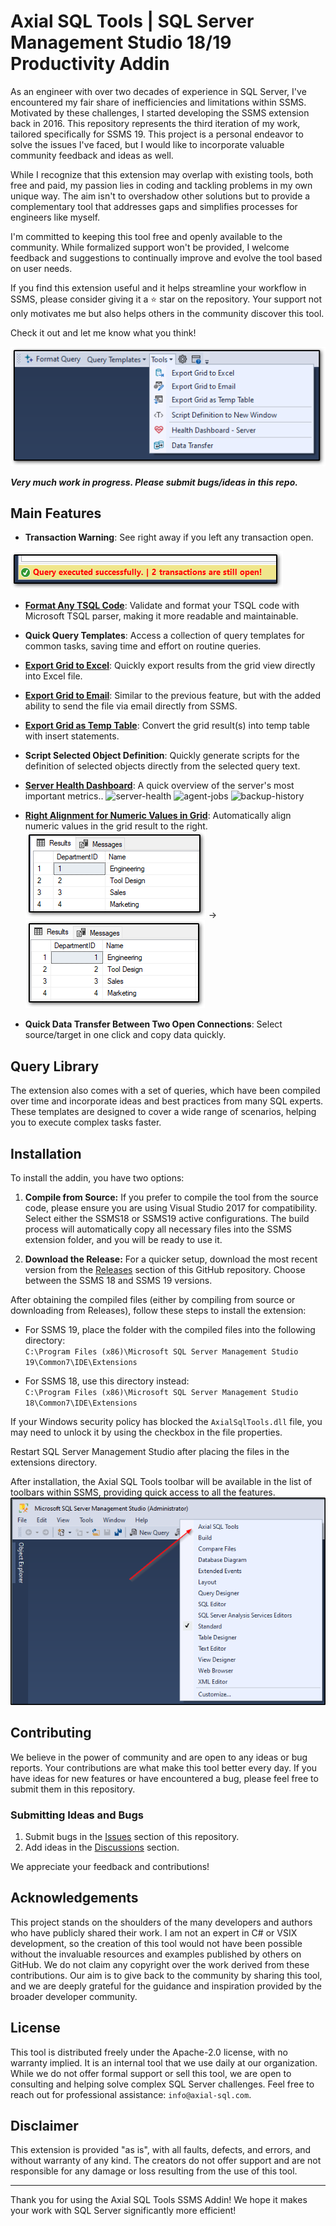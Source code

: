 # Axial SQL Tools | SQL Server Management Studio 18/19 Productivity Addin

As an engineer with over two decades of experience in SQL Server, I've encountered my fair share of inefficiencies and limitations within SSMS. 
Motivated by these challenges, I started developing the SSMS extension back in 2016. This repository represents the third iteration of my work, tailored specifically for SSMS 19.
This project is a personal endeavor to solve the issues I've faced, but I would like to incorporate valuable community feedback and ideas as well.

While I recognize that this extension may overlap with existing tools, both free and paid, my passion lies in coding and tackling problems in my own unique way. The aim isn't to overshadow other solutions but to provide a complementary tool that addresses gaps and simplifies processes for engineers like myself.

I'm committed to keeping this tool free and openly available to the community. While formalized support won't be provided, I welcome feedback and suggestions to continually improve and evolve the tool based on user needs. 

If you find this extension useful and it helps streamline your workflow in SSMS, please consider giving it a :star: star on the repository. Your support not only motivates me but also helps others in the community discover this tool. 

Check it out and let me know what you think!

<img src="https://github.com/Axial-SQL/AxialSqlTools/blob/main/pics/main.png?raw=true"/>

***Very much work in progress. Please submit bugs/ideas in this repo.***

## Main Features

- **Transaction Warning**: See right away if you left any transaction open.<br/>
<img src="https://github.com/Axial-SQL/AxialSqlTools/blob/main/pics/transaction-warning.png?raw=true"/>

- [**Format Any TSQL Code**](https://github.com/Axial-SQL/AxialSqlTools/wiki/TSQL-Code-Formatting-with-Microsoft-ScriptDOM-library): Validate and format your TSQL code with Microsoft TSQL parser, making it more readable and maintainable.
  
- **Quick Query Templates**: Access a collection of query templates for common tasks, saving time and effort on routine queries.
  
- [**Export Grid to Excel**](https://github.com/Axial-SQL/AxialSqlTools/wiki/Export-Grid-To-Excel): Quickly export results from the grid view directly into Excel file.
  
- [**Export Grid to Email**](https://github.com/Axial-SQL/AxialSqlTools/wiki/Export-Grid-to-Email): Similar to the previous feature, but with the added ability to send the file via email directly from SSMS.
  
- [**Export Grid as Temp Table**](https://github.com/Axial-SQL/AxialSqlTools/wiki/Export-grid-results-as-a-temp-table): Convert the grid result(s) into temp table with insert statements.
  
- **Script Selected Object Definition**: Quickly generate scripts for the definition of selected objects directly from the selected query text.
  
- [**Server Health Dashboard**](https://github.com/Axial-SQL/AxialSqlTools/wiki/Server-Health-Dashboard): A quick overview of the server's most important metrics..
![server-health](https://github.com/Axial-SQL/AxialSqlTools/assets/13791336/760dcb74-d73b-42c7-94fe-933e321d0044)
![agent-jobs](https://github.com/Axial-SQL/AxialSqlTools/assets/13791336/dda76216-be7f-4d1f-980c-8827342c0cc5)
![backup-history](https://github.com/Axial-SQL/AxialSqlTools/assets/13791336/31270011-1b48-4b2f-b06a-7bf6134862c2)


- [**Right Alignment for Numeric Values in Grid**](https://github.com/Axial-SQL/AxialSqlTools/wiki/Align-numeric-values-in-the-grid-result-to-the-right): Automatically align numeric values in the grid result to the right. <br/>
<img src="https://github.com/Axial-SQL/AxialSqlTools/blob/main/pics/right-align-before.png?raw=true"/> -> <img src="https://github.com/Axial-SQL/AxialSqlTools/blob/main/pics/right-align-after.png?raw=true"/>

- **Quick Data Transfer Between Two Open Connections**: Select source/target in one click and copy data quickly.

## Query Library

The extension also comes with a set of queries, which have been compiled over time and incorporate ideas and best practices from many SQL experts. 
These templates are designed to cover a wide range of scenarios, helping you to execute complex tasks faster.

## Installation

To install the addin, you have two options:

1. **Compile from Source:** If you prefer to compile the tool from the source code, please ensure you are using Visual Studio 2017 for compatibility. 
Select either the SSMS18 or SSMS19 active configurations. 
The build process will automatically copy all necessary files into the SSMS extension folder, and you will be ready to use it.

2. **Download the Release:** For a quicker setup, download the most recent version from the [Releases](https://github.com/Axial-SQL/AxialSqlTools/releases) section of this GitHub repository.
Choose between the SSMS 18 and SSMS 19 versions.

After obtaining the compiled files (either by compiling from source or downloading from Releases), follow these steps to install the extension:

- For SSMS 19, place the folder with the compiled files into the following directory:<br/>
`C:\Program Files (x86)\Microsoft SQL Server Management Studio 19\Common7\IDE\Extensions` 

- For SSMS 18, use this directory instead:<br/>
`C:\Program Files (x86)\Microsoft SQL Server Management Studio 18\Common7\IDE\Extensions`

If your Windows security policy has blocked the `AxialSqlTools.dll` file, you may need to unlock it by using the checkbox in the file properties.

Restart SQL Server Management Studio after placing the files in the extensions directory.

After installation, the Axial SQL Tools toolbar will be available in the list of toolbars within SSMS, providing quick access to all the features.<br/>
<img src="https://github.com/Axial-SQL/AxialSqlTools/blob/main/pics/toolbar.png?raw=true"/>

## Contributing

We believe in the power of community and are open to any ideas or bug reports. 
Your contributions are what make this tool better every day. 
If you have ideas for new features or have encountered a bug, please feel free to submit them in this repository.

### Submitting Ideas and Bugs

1. Submit bugs in the [Issues](https://github.com/Axial-SQL/AxialSqlTools/issues) section of this repository.
2. Add ideas in the [Discussions](https://github.com/Axial-SQL/AxialSqlTools/discussions) section.

We appreciate your feedback and contributions!

## Acknowledgements

This project stands on the shoulders of the many developers and authors who have publicly shared their work. I am not an expert in C# or VSIX development, so the creation of this tool would not have been possible without the invaluable resources and examples published by others on GitHub. We do not claim any copyright over the work derived from these contributions. Our aim is to give back to the community by sharing this tool, and we are deeply grateful for the guidance and inspiration provided by the broader developer community.

## License
This tool is distributed freely under the Apache-2.0 license, with no warranty implied. 
It is an internal tool that we use daily at our organization. 
While we do not offer formal support or sell this tool, we are open to consulting and helping solve complex SQL Server challenges. 
Feel free to reach out for professional assistance: `info@axial-sql.com`.

## Disclaimer
This extension is provided "as is", with all faults, defects, and errors, and without warranty of any kind. 
The creators do not offer support and are not responsible for any damage or loss resulting from the use of this tool.

---

Thank you for using the Axial SQL Tools SSMS Addin! 
We hope it makes your work with SQL Server significantly more efficient!
